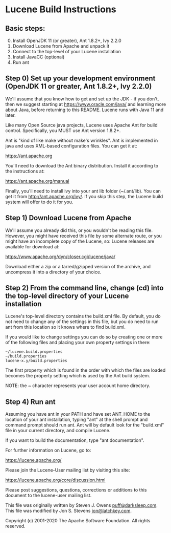 # Lucene Build Instructions

## Basic steps:
  
  0. Install OpenJDK 11 (or greater), Ant 1.8.2+, Ivy 2.2.0
  1. Download Lucene from Apache and unpack it
  2. Connect to the top-level of your Lucene installation
  3. Install JavaCC (optional)
  4. Run ant

## Step 0) Set up your development environment (OpenJDK 11 or greater, Ant 1.8.2+, Ivy 2.2.0)

We'll assume that you know how to get and set up the JDK - if you
don't, then we suggest starting at https://www.oracle.com/java/ and learning
more about Java, before returning to this README. Lucene runs with
Java 11 and later.

Like many Open Source java projects, Lucene uses Apache Ant for build
control.  Specifically, you MUST use Ant version 1.8.2+.

Ant is "kind of like make without make's wrinkles".  Ant is
implemented in java and uses XML-based configuration files.  You can
get it at:

  https://ant.apache.org

You'll need to download the Ant binary distribution.  Install it
according to the instructions at:

  https://ant.apache.org/manual

Finally, you'll need to install ivy into your ant lib folder
(~/.ant/lib). You can get it from http://ant.apache.org/ivy/.
If you skip this step, the Lucene build system will offer to do it 
for you.

## Step 1) Download Lucene from Apache

We'll assume you already did this, or you wouldn't be reading this
file.  However, you might have received this file by some alternate
route, or you might have an incomplete copy of the Lucene, so: Lucene
releases are available for download at:

  https://www.apache.org/dyn/closer.cgi/lucene/java/

Download either a zip or a tarred/gzipped version of the archive, and
uncompress it into a directory of your choice.

## Step 2) From the command line, change (cd) into the top-level directory of your Lucene installation

Lucene's top-level directory contains the build.xml file. By default,
you do not need to change any of the settings in this file, but you do
need to run ant from this location so it knows where to find build.xml.

If you would like to change settings you can do so by creating one 
or more of the following files and placing your own property settings
in there:

    ~/lucene.build.properties
    ~/build.properties
    lucene-x.y/build.properties

The first property which is found in the order with which the files are
loaded becomes the property setting which is used by the Ant build
system.

NOTE: the ~ character represents your user account home directory.

## Step 4) Run ant

Assuming you have ant in your PATH and have set ANT_HOME to the
location of your ant installation, typing "ant" at the shell prompt
and command prompt should run ant.  Ant will by default look for the
"build.xml" file in your current directory, and compile Lucene.

If you want to build the documentation, type "ant documentation".

For further information on Lucene, go to:

  https://lucene.apache.org/

Please join the Lucene-User mailing list by visiting this site:

  https://lucene.apache.org/core/discussion.html

Please post suggestions, questions, corrections or additions to this
document to the lucene-user mailing list.

This file was originally written by Steven J. Owens <puff@darksleep.com>.
This file was modified by Jon S. Stevens <jon@latchkey.com>.

Copyright (c) 2001-2020 The Apache Software Foundation.  All rights reserved.
